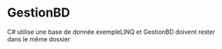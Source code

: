 # GestionBD
C# utilise une base de donnée
exempleLINQ et GestionBD doivent rester dans le même dossier
